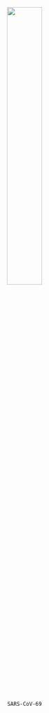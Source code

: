 <p align="center"><img src="https://i.giphy.com/media/KGI4gmWK9yPsI/giphy.webp" width="40%" /><br><code>SARS-CoV-69</code></p>
